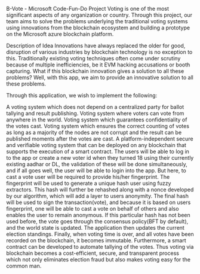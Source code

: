 B-Vote - Microsoft Code-Fun-Do Project
Voting is one of the most significant aspects of any organization or country. Through this project, our team aims to solve the problems underlying the traditional voting systems using innovations from the blockchain ecosystem and building a prototype on the Microsoft azure blockchain platform.

Description of Idea
Innovations have always replaced the older for good, disruption of various industries by blockchain technology is no exception to this. Traditionally existing voting techniques often come under scrutiny because of multiple inefficiencies, be it EVM hacking accusations or booth capturing. What if this blockchain innovation gives a solution to all these problems? Well, with this app, we aim to provide an innovative solution to all these problems.

Through this application, we wish to implement the following:

A voting system which does not depend on a centralized party for ballot tallying and result publishing.
Voting system where voters can vote from anywhere in the world.
Voting system which guarantees confidentiality of the votes cast.
Voting system which ensures the correct counting of votes as long as a majority of the nodes are not corrupt and the result can be published moments after the votes are cast.
A platform-independent secure and verifiable voting system that can be deployed on any blockchain that supports the execution of a smart contract.
The users will be able to log in to the app or create a new voter id when they turned 18 using their currently existing aadhar or DL, the validation of these will be done simultaneously, and if all goes well, the user will be able to login into the app. But here, to cast a vote user will be required to provide his/her fingerprint. The fingerprint will be used to generate a unique hash user using fuzzy extractors. This hash will further be rehashed along with a nonce developed by our algorithm, which will add a layer to users anonymity. The final hash will be used to sign the transaction(vote), and because it is based on users fingerprint, one will be able to cast a vote on behalf of others and also enables the user to remain anonymous. If this particular hash has not been used before, the vote goes through the consensus policy(BFT by default), and the world state is updated. The application then updates the current election standings. Finally, when voting time is over, and all votes have been recorded on the blockchain, it becomes immutable. Furthermore, a smart contract can be developed to automate tallying of the votes. Thus voting via blockchain becomes a cost-efficient, secure, and transparent process which not only eliminates election fraud but also makes voting easy for the common man.
